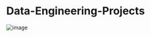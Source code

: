 # Data-Engineering-Projects


![image](https://user-images.githubusercontent.com/53575257/235351145-e3089c35-7882-4e9d-8606-0c281427b06f.png)
